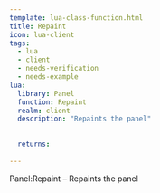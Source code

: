 ```yaml
---
template: lua-class-function.html
title: Repaint
icon: lua-client
tags:
  - lua
  - client
  - needs-verification
  - needs-example
lua:
  library: Panel
  function: Repaint
  realm: client
  description: "Repaints the panel"
  
  
  returns:
    
---
```


<div class="lua__search__keywords">
Panel:Repaint &#x2013; Repaints the panel
</div>

